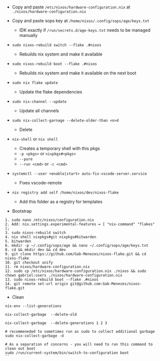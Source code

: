 * Copy and paste `/etc/nixos/hardware-configuration.nix` at `./nixos/hardware-configuration.nix`
* Copy and paste sops key at `/home/nixos/.config/sops/age/keys.txt`
    * IDK exactly if `/run/secrets.d/age-keys.txt` needs to be managed manually
* `sudo nixos-rebuild switch --flake .#nixos`
    * Rebuilds nix system and make it available
* `sudo nixos-rebuild boot --flake .#nixos`
    * Rebuilds nix system and make it available on the next boot
* `sudo nix flake update`
    * Update the flake dependencies
* `sudo nix-channel --update`
    * Update all channels
* `sudo nix-collect-garnage --delete-older-than <n>d`
    * Delete 
* `nix-shell` or `nix shell`
    * Creates a temporary shell with this pkgs
    * `-p <pkgs>` or `nixpkgs#<pkgs>`
    * `--pure`
    * `--run <cmd>` or `-c <cmd>`
* `systemctl --user <enable|start> auto-fix-vscode-server.service`
    * Fixes vscode-remote
* `nix registry add self /home/nixos/dev/nixos-flake`
    * Add this folder as a registry for templates


* Bootstrap
```
1. sudo nano /etc/nixos/configuration.nix
2. Add: nix.settings.experimental-features = [ "nix-command" "flakes" ];
3. sudo nixos-rebuild switch
4. nix shell nixpkgs#git nixpkgs#bitwarden
5. bitwarden
6. mkdir -p ~/.config/sops/age && nano ~/.config/sops/age/keys.txt
8. cd && mkdir dev && cd dev
9. git clone https://github.com/Gab-Menezes/nixos-flake.git && cd nixos-flake
10. git checkout unify
11. rm nixos/hardware-configuration.nix
12. sudo cp /etc/nixos/hardware-configuration.nix ./nixos && sudo chown gabriel:users ./nixos/hardware-configuration.nix
13. sudo nixos-rebuild boot --flake .#nixos
14. git remote set-url origin git@github.com:Gab-Menezes/nixos-flake.git
```

* Clean
```
nix-env --list-generations

nix-collect-garbage  --delete-old

nix-collect-garbage  --delete-generations 1 2 3

# recommeneded to sometimes run as sudo to collect additional garbage
sudo nix-collect-garbage -d

# As a separation of concerns - you will need to run this command to clean out boot
sudo /run/current-system/bin/switch-to-configuration boot
``